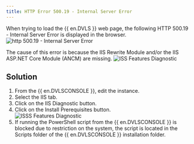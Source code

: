 ```yaml
---
title: HTTP Error 500.19 - Internal Server Error
---
```

When trying to load the {{ en.DVLS }} web page, the following HTTP 500.19 - Internal Server Error is displayed in the browser.  
![http 500.19 - Internal Server Error](https://webdevolutions.azureedge.net/docs/en/kb/KB8102.png)  

The cause of this error is because the IIS Rewrite Module and/or the IIS ASP.NET Core Module (ANCM) are missing.
![ISS Features Diagnostic](https://webdevolutions.azureedge.net/docs/en/kb/KB8103.png)

## Solution

1. From the {{ en.DVLSCONSOLE }}, edit the instance.
1. Select the IIS tab.
1. Click on the IIS Diagnostic button.
1. Click on the Install Prerequisites button.  
![ISSS Features Diagnostic](https://webdevolutions.azureedge.net/docs/en/kb/KB8104.png)
1. If running the PowerShell script from the {{ en.DVLSCONSOLE }} is blocked due to restriction on the system, the script is located in the Scripts folder of the {{ en.DVLSCONSOLE }} installation folder.
